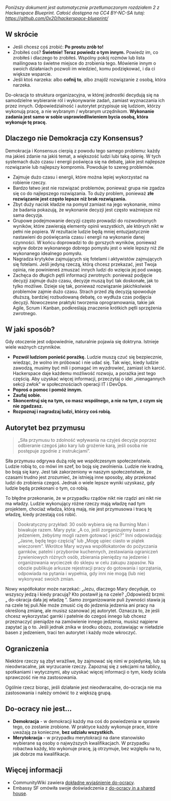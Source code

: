 _Poniższy dokument jest automatycznie przetłumaczonym rozdziałem 2 z Hackerspace Blueprint. Całość dostępna na CC4 BY-NC-SA tutaj: https://github.com/0x20/hackerspace-blueprint/_

## W skrócie

* Jeśli chcesz coś zrobić: **Po prostu zrób to!**
* Zrobiłeś coś? **Świetnie! Teraz powiedz o tym innym.** Powiedz im, co zrobiłeś i dlaczego to zrobiłeś. Wspólny pokój rozmów lub lista mailingowa to świetne miejsce do zrobienia tego. Mówienie innym o swoich działaniach pozwoli im wiedzieć, komu podziękować, i da ci większe wsparcie.
* Jeśli ktoś narzeka: albo **cofnij to**, albo znajdź rozwiązanie z osobą, która narzeka.

Do-okracja to struktura organizacyjna, w której jednostki decydują się na samodzielne wybieranie ról i wykonywanie zadań, zamiast wyznaczania ich przez innych. Odpowiedzialność i autorytet przypisuje się ludziom, którzy wykonują pracę, a nie wybranym / wybranym urzędnikom. **Wykonanie zadania jest samo w sobie usprawiedliwieniem bycia osobą, która wykonuje tę pracę.**

## Dlaczego nie Demokracja czy Konsensus?

Demokracja i Konsensus cierpią z powodu tego samego problemu: każdy ma jakieś zdanie na jakiś temat, a większość ludzi lubi taką opinię. W tych systemach dużo czasu i energii poświęca się na debatę, jakie jest najlepsze rozwiązanie lub najlepszy kompromis. Powoduje to szereg problemów.

* Zajmuje dużo czasu i energii, które można lepiej wykorzystać na robienie rzeczy.
* Bardzo łatwo jest nie rozwiązać problemów, ponieważ grupa nie zgadza się co do najlepszego rozwiązania. To duży problem, ponieważ **złe rozwiązanie jest często lepsze niż brak rozwiązania.**
* Zbyt duży nacisk kładzie na pomysł zamiast na jego wykonanie, mimo że badania pokazują, że wykonanie decyzji jest często ważniejsze niż sama decyzja.
* Grupowe podejmowanie decyzji często prowadzi do rozwodnionych wyników, które zawierają elementy opinii wszystkich, ale których nikt w pełni nie popiera. W rezultacie ludzie będą mniej entuzjastycznie nastawieni do poświęcania czasu i energii na wykonanie danej czynności. W końcu doprowadzi to do gorszych wyników, ponieważ wpływ dobrze wykonanego dobrego pomysłu jest o wiele lepszy niż źle wykonanego idealnego pomysłu.
* Nagradza krytyków zajmujących się fotelami i aktywistów zajmujących się fotelami. Jeśli jedyną rzeczą, którą chcesz przekazać, jest Twoja opinia, nie powinieneś zmuszać innych ludzi do wzięcia jej pod uwagę.
* Zachęca do długich pętli informacji zwrotnych: ponieważ podjęcie decyzji zajmuje dużo czasu, decyzje muszą być tak doskonałe, jak to tylko możliwe. Dzieje się tak, ponieważ rozwiązanie jakichkolwiek problemów zajmie dużo czasu. Strach przed złą decyzją spowoduje dłuższą, bardziej rozbudowaną debatę, co wydłuża czas podjęcia decyzji. Nowoczesne praktyki tworzenia oprogramowania, takie jak Agile, Scrum i Kanban, podkreślają znaczenie krótkich pętli sprzężenia zwrotnego.

## W jaki sposób?

Gdy otoczenie jest odpowiednie, naturalnie pojawia się doktryna. Istnieje wiele ważnych czynników.

* **Pozwól ludziom ponieść porażkę.** Ludzie muszą czuć się bezpiecznie, wiedząc, że wolno im próbować i nie udać się. Tak więc, kiedy ludzie zawodzą, musimy być mili i pomagać im wyzdrowieć, zamiast ich karcić. Hackerspace daje każdemu możliwość rozwoju, a porażka jest tego częścią. Aby uzyskać więcej informacji, przeczytaj o idei „nienagannych sekcji zwłok” w społecznościach operacji IT i DevOps.
* **Poproś o pomoc i pomóż innym.**
* **Zaufaj sobie.**
* **Skoncentruj się na tym, co masz wspólnego, a nie na tym, z czym się nie zgadzasz.**
* **Rozpoznaj i nagradzaj ludzi, którzy coś robią.**

## Autorytet bez przymusu

> „Siła przymusu to zdolność wpływania na czyjeś decyzje poprzez odbieranie czegoś jako kary lub grożenie karą, jeśli osoba nie postępuje zgodnie z instrukcjami”.

Siła przymusu odgrywa dużą rolę we współczesnym społeczeństwie. Ludzie robią to, co mówi im szef, bo boją się zwolnienia. Ludzie nie kradną, bo boją się kary. Jest tak zakorzeniony w naszym społeczeństwie, że czasami trudno jest zrozumieć, że istnieją inne sposoby, aby przekonać ludzi do zrobienia czegoś. Jednak o wiele lepsze wyniki uzyskasz, gdy ludzie będą przekonani o tym, co robią.

To błędne przekonanie, że w przypadku rządów nikt nie rządzi ani nikt nie ma władzy. Ludzie wykonujący różne rzeczy mają władzę nad tym projektem, chociaż władza, którą mają, nie jest przymusowa i tracą tę władzę, kiedy przestają coś robić.

> Dookratyczny przykład: 30 osób wybiera się na Burning Man i biwakuje razem. Mary pyta: „A co, jeśli zorganizujemy basen z jedzeniem, żebyśmy mogli razem gotować i jeść?” Inni odpowiadają: „Jasne, będę tego częścią” lub „Mogę upiec ciasto w piątek wieczorem”. Wkrótce Mary wzywa współlokatorów do pożyczania garnków, patelni i przyborów kuchennych, zestawiania ograniczeń żywieniowych różnych osób, zbierania pieniędzy na jedzenie i organizowania wycieczek do sklepu w celu zakupu zapasów. Na obozie publikuje arkusze rejestracji pracy do gotowania i sprzątania, odpowiada na pytania i wypełnia, gdy inni nie mogą (lub nie) wykonywać swoich zmian.

Nowy współlokator może narzekać: „Jezu, dlaczego Mary decyduje, co wszyscy jedzą i kiedy pracują? Kto postawił ją na czele? „Odpowiedź brzmi:„ do-okracja dała jej władzę ”. Samo zorganizowanie puli żywności stawia ją na czele tej puli.Nie może zmusić cię do jedzenia jedzenia ani pracy na określoną zmianę, ale musisz szanować jej autorytet. Oznacza to, że jeśli chcesz wykorzystać garnki i patelnie do czegoś innego lub chcesz przeznaczyć pieniądze na zamówienie innego jedzenia, musisz najpierw zapytać ją o to. Jeśli jednak znika w środku obozu, zostawiając w nieładzie basen z jedzeniem, traci ten autorytet i każdy może wkroczyć.

## Ograniczenia

Niektóre rzeczy są zbyt wrażliwe, by zajmować się nimi w pojedynkę, lub są nieodwracalne, jak wyrzucanie rzeczy. Zapoznaj się z sekcjami na tablicy, spotkaniami i wytycznymi, aby uzyskać więcej informacji o tym, kiedy ścisła sprawczość nie ma zastosowania.

Ogólnie rzecz biorąc, jeśli działanie jest nieodwracalne, do-ocracja nie ma zastosowania i należy omówić to z większą grupą.

## Do-ocracy nie jest...

* **Demokracja** - w demokracji każdy ma coś do powiedzenia w sprawie tego, co zostanie zrobione. W praktyce każdy wykonuje prace, które uważają za konieczne, **bez udziału wszystkich.**
* **Merytokracja** - w przypadku merytokracji na dane stanowisko wybierane są osoby o najwyższych kwalifikacjach. W przypadku robactwa każdy, kto wykonuje pracę, ją otrzymuje, bez względu na to, jak dobrze ma kwalifikacje.

## Więcej informacji

* CommunityWiki zawiera [dokładne wyjaśnienie do-ocracy](http://www.communitywiki.org/en/DoOcracy).
* Embassy SF omówiła swoje doświadczenia z [do-ocracy in a shared house](https://medium.com/embassy-network/an-evolving-doocracy-3a6123f9b170).